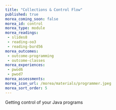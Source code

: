 ```yaml
---
title: "Collections & Control Flow"
published: true
morea_coming_soon: false
morea_id: control
morea_type: module
morea_readings:
 - slides8
 - reading-oo3
 - reading-burd56
morea_outcomes:
 - outcome-programming
 - outcome-classes
morea_experiences:
 - pwod6
 - pwod7
morea_assessments:
morea_icon_url: /morea/materials/programmer.jpeg
morea_sort_order: 5
---
```


Getting control of your Java programs